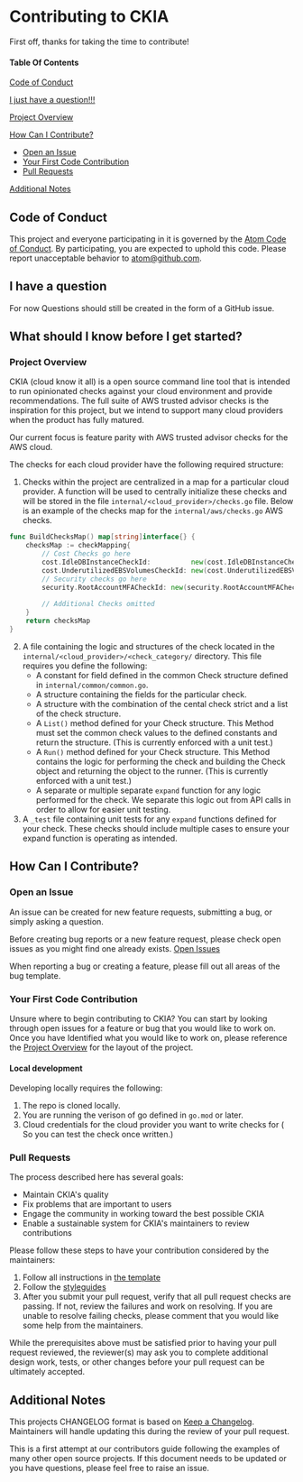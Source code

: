 # Contributing to CKIA

First off, thanks for taking the time to contribute!


#### Table Of Contents

[Code of Conduct](CODE_OF_CONDUCT.md)

[I just have a question!!!](#i-have-a-question)

[Project Overview](#project-overview)

[How Can I Contribute?](#how-can-i-contribute)
  * [Open an Issue](#open-an-issue)
  * [Your First Code Contribution](#your-first-code-contribution)
  * [Pull Requests](#pull-requests)

[Additional Notes](#additional-notes)

## Code of Conduct

This project and everyone participating in it is governed by the [Atom Code of Conduct](CODE_OF_CONDUCT.md). By participating, you are expected to uphold this code. Please report unacceptable behavior to [atom@github.com](mailto:atom@github.com).

## I have a question

For now Questions should still be created in the form of a GitHub issue. 

## What should I know before I get started?

### Project Overview

CKIA (cloud know it all) is a open source command line tool that is intended to run opinionated checks against your cloud environment and provide recommendations. The full suite of AWS trusted advisor checks is the inspiration for this project, but we intend to support many cloud providers when the product has fully matured. 

Our current focus is feature parity with AWS trusted advisor checks for the AWS cloud.

The checks for each cloud provider have the following required structure:
1. Checks within the project are centralized in a map for a particular cloud provider. A function will be used to centrally initialize these checks and will be stored in the file `internal/<cloud_provider>/checks.go` file. Below is an example of the checks map for the `internal/aws/checks.go` AWS checks. 

```go
func BuildChecksMap() map[string]interface{} {
	checksMap := checkMapping{
		// Cost Checks go here
		cost.IdleDBInstanceCheckId:          new(cost.IdleDBInstanceCheck),
		cost.UnderutilizedEBSVolumesCheckId: new(cost.UnderutilizedEBSVolumesCheck),
		// Security checks go here
		security.RootAccountMFACheckId: new(security.RootAccountMFACheck),
		
		// Additional Checks omitted
	}
	return checksMap
}
```
2. A file containing the logic and structures of the check located in the `internal/<cloud_provider>/<check_category/` directory. This file requires you define the following:
    - A constant for field defined in the common Check structure defined in `internal/common/common.go`. 
    - A structure containing the fields for the particular check.
    - A structure with the combination of the cental check strict and a list of the check structure.
    - A `List()` method defined for your Check structure. This Method must set the common check values to the defined constants and return the structure. (This is currently enforced with a unit test.)
    - A `Run()` method defined for your Check structure. This Method contains the logic for performing the check and building the Check object and returning the object to the runner. (This is currently enforced with a unit test.)
    - A separate or multiple separate `expand` function for any logic performed for the check. We separate this logic out from API calls in order to allow for easier unit testing. 
3. A `_test` file containing unit tests for any `expand` functions defined for your check. These checks should include multiple cases to ensure your expand function is operating as intended. 

## How Can I Contribute?

### Open an Issue

An issue can be created for new feature requests, submitting a bug, or simply asking a question. 

Before creating bug reports or a new feature request, please check open issues as you might find one already exists. [Open Issues](https://github.com/brittandeyoung/ckia/issues)

When reporting a bug or creating a feature, please fill out all areas of the bug template. 

### Your First Code Contribution

Unsure where to begin contributing to CKIA? You can start by looking through open issues for a feature or bug that you would like to work on. Once you have Identified what you would like to work on, please reference the [Project Overview](#project-overview) for the layout of the project.

#### Local development

Developing locally requires the following:

1. The repo is cloned locally.
2. You are running the verison of go defined in `go.mod` or later.
3. Cloud credentials for the cloud provider you want to write checks for ( So you can test the check once written.)

### Pull Requests

The process described here has several goals:

- Maintain CKIA's quality
- Fix problems that are important to users
- Engage the community in working toward the best possible CKIA
- Enable a sustainable system for CKIA's maintainers to review contributions

Please follow these steps to have your contribution considered by the maintainers:

1. Follow all instructions in [the template](PULL_REQUEST_TEMPLATE.md)
2. Follow the [styleguides](#styleguides)
3. After you submit your pull request, verify that all pull request checks are passing. If not, review the failures and work on resolving. If you are unable to resolve failing checks, please comment that you would like some help from the maintainers. 

While the prerequisites above must be satisfied prior to having your pull request reviewed, the reviewer(s) may ask you to complete additional design work, tests, or other changes before your pull request can be ultimately accepted.


## Additional Notes

This projects CHANGELOG format is based on [Keep a Changelog](https://keepachangelog.com/en/1.0.0/). Maintainers will handle updating this during the review of your pull request.

This is a first attempt at our contributors guide following the examples of many other open source projects. If this document needs to be updated or you have questions, please feel free to raise an issue. 